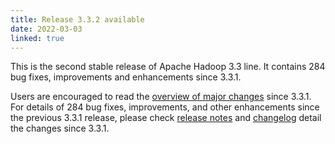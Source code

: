 ```yaml
---
title: Release 3.3.2 available
date: 2022-03-03
linked: true
---
```

<!---
  Licensed under the Apache License, Version 2.0 (the "License");
  you may not use this file except in compliance with the License.
  You may obtain a copy of the License at

   http://www.apache.org/licenses/LICENSE-2.0

  Unless required by applicable law or agreed to in writing, software
  distributed under the License is distributed on an "AS IS" BASIS,
  WITHOUT WARRANTIES OR CONDITIONS OF ANY KIND, either express or implied.
  See the License for the specific language governing permissions and
  limitations under the License. See accompanying LICENSE file.
-->

This is the second stable release of Apache Hadoop 3.3 line. It contains 284 bug fixes, improvements and enhancements since 3.3.1.

Users are encouraged to read the [overview of major changes][1] since 3.3.1.
For details of 284 bug fixes, improvements, and other enhancements since the previous 3.3.1 release,
please check [release notes][2] and [changelog][3]
 detail the changes since 3.3.1.

[1]: /docs/r3.3.2/index.html
[2]: http://hadoop.apache.org/docs/r3.3.2/hadoop-project-dist/hadoop-common/release/3.3.2/RELEASENOTES.3.3.2.html
[3]: http://hadoop.apache.org/docs/r3.3.2/hadoop-project-dist/hadoop-common/release/3.3.2/CHANGELOG.3.3.2.html

